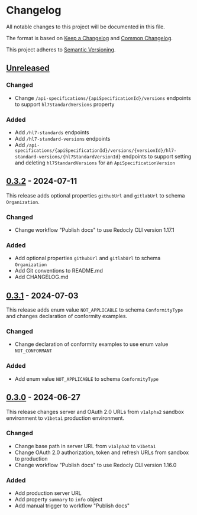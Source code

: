 ﻿# Changelog

All notable changes to this project will be documented in this file.

The format is based on [Keep a Changelog](https://keepachangelog.com/en/1.1.0/) and
[Common Changelog](https://common-changelog.org/).

This project adheres to [Semantic Versioning](https://semver.org/spec/v2.0.0.html).

## [Unreleased]

### Changed

- Change `/api-specifications/{apiSpecificationId}/versions` endpoints to support `hl7StandardVersions` property

### Added

- Add `/hl7-standards` endpoints
- Add `/hl7-standard-versions` endpoints
- Add `/api-specifications/{apiSpecificationId}/versions/{versionId}/hl7-standard-versions/{hl7StandardVersionId}`
  endpoints to support setting and deleting `hl7StandardVersions` for an `ApiSpecificationVersion`

## [0.3.2] - 2024-07-11

This release adds optional properties `githubUrl` and `gitlabUrl` to schema `Organization`.

### Changed

- Change workflow "Publish docs" to use Redocly CLI version 1.17.1

### Added

- Add optional properties `githubUrl` and `gitlabUrl` to schema `Organization`
- Add Git conventions to README.md
- Add CHANGELOG.md

## [0.3.1] - 2024-07-03

This release adds enum value `NOT_APPLICABLE` to schema `ConformityType` and changes declaration of conformity examples.

### Changed

- Change declaration of conformity examples to use enum value `NOT_CONFORMANT`

### Added

- Add enum value `NOT_APPLICABLE` to schema `ConformityType`

## [0.3.0] - 2024-06-27

This release changes server and OAuth 2.0 URLs from `v1alpha2` sandbox environment to `v1beta1` production environment.

### Changed

- Change base path in server URL from `v1alpha2` to `v1beta1`
- Change OAuth 2.0 authorization, token and refresh URLs from sandbox to production
- Change workflow "Publish docs" to use Redocly CLI version 1.16.0

### Added

- Add production server URL
- Add property `summary` to `info` object
- Add manual trigger to workflow "Publish docs"

[unreleased]: https://github.com/Nictiz/zorgapis-openapi-specification/compare/v0.3.2...HEAD
[0.3.2]: https://github.com/Nictiz/zorgapis-openapi-specification/compare/v0.3.1...v0.3.2
[0.3.1]: https://github.com/Nictiz/zorgapis-openapi-specification/compare/v0.3.0...v0.3.1
[0.3.0]: https://github.com/Nictiz/zorgapis-openapi-specification/releases/tag/v0.3.0